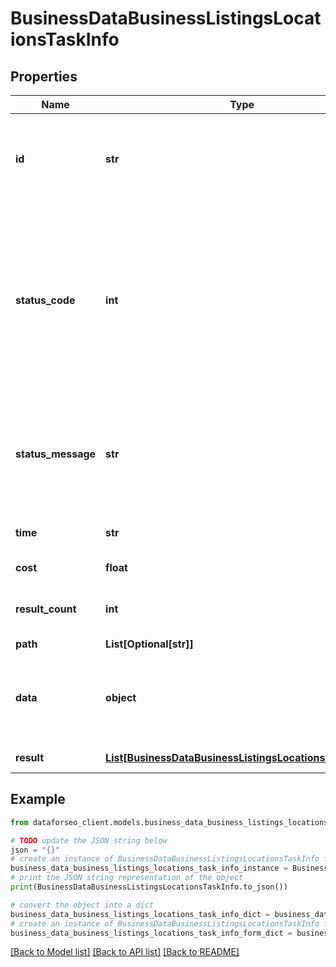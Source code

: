 # BusinessDataBusinessListingsLocationsTaskInfo


## Properties

Name | Type | Description | Notes
------------ | ------------- | ------------- | -------------
**id** | **str** | task identifier unique task identifier in our system in the UUID format | [optional] 
**status_code** | **int** | status code of the task generated by DataForSEO, can be within the following range: 10000-60000 you can find the full list of the response codes here | [optional] 
**status_message** | **str** | informational message of the task you can find the full list of general informational messages here | [optional] 
**time** | **str** | execution time, seconds | [optional] 
**cost** | **float** | total tasks cost, USD | [optional] 
**result_count** | **int** | number of elements in the result array | [optional] 
**path** | **List[Optional[str]]** | URL path | [optional] 
**data** | **object** | contains the same parameters that you specified in the POST request | [optional] 
**result** | [**List[BusinessDataBusinessListingsLocationsResultInfo]**](BusinessDataBusinessListingsLocationsResultInfo.md) | array of results | [optional] 

## Example

```python
from dataforseo_client.models.business_data_business_listings_locations_task_info import BusinessDataBusinessListingsLocationsTaskInfo

# TODO update the JSON string below
json = "{}"
# create an instance of BusinessDataBusinessListingsLocationsTaskInfo from a JSON string
business_data_business_listings_locations_task_info_instance = BusinessDataBusinessListingsLocationsTaskInfo.from_json(json)
# print the JSON string representation of the object
print(BusinessDataBusinessListingsLocationsTaskInfo.to_json())

# convert the object into a dict
business_data_business_listings_locations_task_info_dict = business_data_business_listings_locations_task_info_instance.to_dict()
# create an instance of BusinessDataBusinessListingsLocationsTaskInfo from a dict
business_data_business_listings_locations_task_info_form_dict = business_data_business_listings_locations_task_info.from_dict(business_data_business_listings_locations_task_info_dict)
```
[[Back to Model list]](../README.md#documentation-for-models) [[Back to API list]](../README.md#documentation-for-api-endpoints) [[Back to README]](../README.md)



